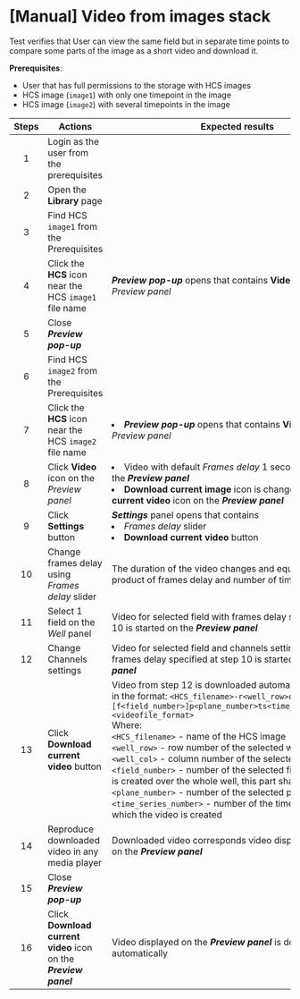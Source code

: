 # [Manual] Video from images stack

Test verifies that User can view the same field but in separate time points to compare some parts of the image as a short video and download it.

**Prerequisites**:
- User that has full permissions to the storage with HCS images
- HCS image (`image1`) with only one timepoint in the image
- HCS image (`image2`) with several timepoints in the image

| Steps | Actions | Expected results |
| :---: |---| --- |
| 1 | Login as the user from the prerequisites | |
| 2 | Open the **Library** page | |
| 3 | Find HCS `image1` from the Prerequisites | |
| 4 | Click the **HCS** icon near the HCS `image1` file name | ***Preview pop-up*** opens that contains **Video** icon on the *Preview panel* |
| 5 | Close ***Preview pop-up*** | |
| 6 | Find HCS `image2` from the Prerequisites | |
| 7 | Click the **HCS** icon near the HCS `image2` file name | <li> ***Preview pop-up*** opens that contains **Video** icon on the *Preview panel* |
| 8 | Click **Video** icon on the *Preview panel* | <li> Video with default *Frames delay* 1 second is started on the ***Preview panel*** <li> **Download current image** icon is changed to **Download current video** icon on the ***Preview panel*** |
| 9 | Click **Settings** button | ***Settings*** panel opens that contains <li> *Frames delay* slider <li> **Download current video** button |
| 10 | Change frames delay using *Frames delay* slider | The duration of the video changes and equals to the product of frames delay and number of timestamps |
| 11 | Select 1 field on the *Well* panel | Video for selected field with frames delay specified at step 10 is started on the ***Preview panel***| 
| 12 | Change Channels settings | Video for selected field and channels settings and with frames delay specified at step 10 is started on the ***Preview panel***|
| 13 | Click **Download current video** button | Video from step 12 is downloaded automatically with name in the format: `<HCS_filename>-r<well_row>c<well_col>[f<field_number>]p<plane_number>ts<time_series_number>.<videofile_format>` <br> Where: <br> `<HCS_filename>` - name of the HCS image <br> `<well_row>` - row number of the selected well <br> `<well_col>` - column number of the selected well <br> `<field_number>` - number of the selected field. If the video is created over the whole well, this part shall be missed <br> `<plane_number>` - number of the selected plane <br> `<time_series_number>` - number of the time sequence by which the video is created |
| 14 | Reproduce downloaded video in any media player | Downloaded video corresponds video displayed at step 12 on the ***Preview panel***|
| 15 | Close ***Preview pop-up*** | |
| 16 | Click **Download current video** icon on the ***Preview panel*** | Video displayed on the ***Preview panel*** is downloaded automatically |
 